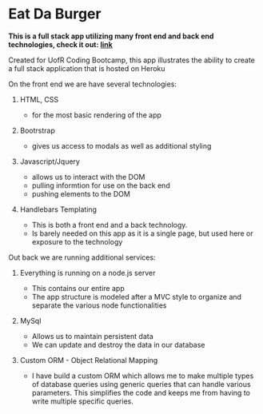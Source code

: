 # Eat Da Burger

**This is a full stack app utilizing many front end and back end technologies, check it out: [link](https://burgerize-scz.herokuapp.com/)**

Created for UofR Coding Bootcamp, this app illustrates the ability to create a full stack application that is hosted on Heroku

On the front end we are have several technologies: 

1. HTML, CSS
    - for the most basic rendering of the app
  
2. Bootrstrap  
    - gives us access to modals as well as additional styling
  
3. Javascript/Jquery
    - allows us to interact with the DOM
    - pulling informtion for use on the back end
    - pushing elements to the DOM
  
4. Handlebars Templating
    - This is both a front end and a back technology.
    - Is barely needed on this app as it is a single page, but used here or exposure to the technology
  
Out back we are running additional services: 

1. Everything is running on a node.js server
    - This contains our entire app
    - The app structure is modeled after a MVC style to organize and separate the various node functionalities
    
2. MySql
    - Allows us to maintain persistent data  
    - We can update and destroy the data in our database
    
3. Custom ORM - Object Relational Mapping 
    - I have build a custom ORM which allows me to make multiple types of database queries using generic queries that can handle various parameters. This simplifies the code and keeps me from having to write multiple specific queries.
    
    
    
    

  



